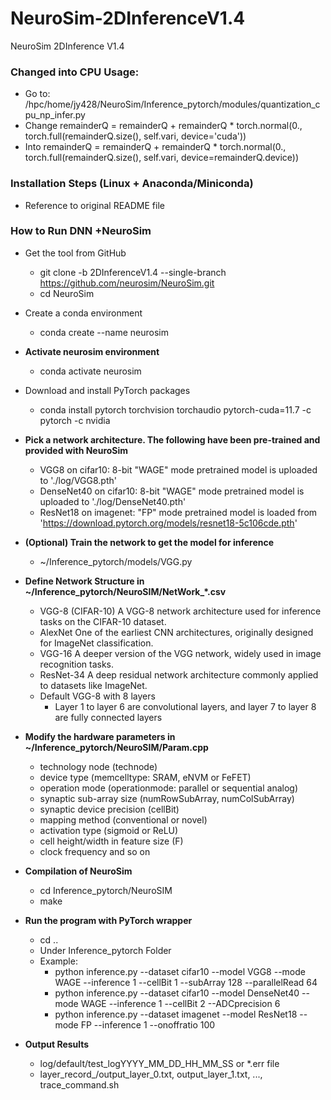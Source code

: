 # NeuroSim-2DInferenceV1.4
NeuroSim 2DInference V1.4

### Changed into CPU Usage:
- Go to: /hpc/home/jy428/NeuroSim/Inference_pytorch/modules/quantization_cpu_np_infer.py
- Change remainderQ = remainderQ + remainderQ * torch.normal(0., torch.full(remainderQ.size(), self.vari, device='cuda'))
- Into remainderQ = remainderQ + remainderQ * torch.normal(0., torch.full(remainderQ.size(), self.vari, device=remainderQ.device))

### Installation Steps (Linux + Anaconda/Miniconda)
- Reference to original README file 

### How to Run DNN +NeuroSim 

- Get the tool from GitHub
    - git clone -b 2DInferenceV1.4 --single-branch https://github.com/neurosim/NeuroSim.git
    - cd NeuroSim

- Create a conda environment
    - conda create --name neurosim

- **Activate neurosim environment**
    - conda activate neurosim

- Download and install PyTorch packages
    - conda install pytorch torchvision torchaudio pytorch-cuda=11.7 -c pytorch -c nvidia

- **Pick a network architecture. The following have been pre-trained and provided with NeuroSim**
    - VGG8 on cifar10: 8-bit "WAGE" mode pretrained model is uploaded to './log/VGG8.pth'
    - DenseNet40 on cifar10: 8-bit "WAGE" mode pretrained model is uploaded to './log/DenseNet40.pth'
    - ResNet18 on imagenet: "FP" mode pretrained model is loaded from 'https://download.pytorch.org/models/resnet18-5c106cde.pth'

- **(Optional) Train the network to get the model for inference**
    - ~/Inference_pytorch/models/VGG.py
- **Define Network Structure in ~/Inference_pytorch/NeuroSIM/NetWork_*.csv**
    - VGG-8 (CIFAR-10)	A VGG-8 network architecture used for inference tasks on the CIFAR-10 dataset.
    - AlexNet	        One of the earliest CNN architectures, originally designed for ImageNet classification.
    - VGG-16            A deeper version of the VGG network, widely used in image recognition tasks.
    - ResNet-34         A deep residual network architecture commonly applied to datasets like ImageNet.
    - Default VGG-8 with 8 layers
        - Layer 1 to layer 6 are convolutional layers, and layer 7 to layer 8 are fully connected layers

- **Modify the hardware parameters in ~/Inference_pytorch/NeuroSIM/Param.cpp**
    - technology node (technode)
    - device type (memcelltype: SRAM, eNVM or FeFET)
    - operation mode (operationmode: parallel or sequential analog)
    - synaptic sub-array size (numRowSubArray, numColSubArray)
    - synaptic device precision (cellBit)
    - mapping method (conventional or novel)
    - activation type (sigmoid or ReLU)
    - cell height/width in feature size (F)
    - clock frequency and so on

- **Compilation of NeuroSim**
    - cd Inference_pytorch/NeuroSIM
    - make

- **Run the program with PyTorch wrapper**
    - cd ..
    - Under Inference_pytorch Folder
    - Example:
        - python inference.py --dataset cifar10 --model VGG8 --mode WAGE --inference 1 --cellBit 1 --subArray 128 --parallelRead 64
        - python inference.py --dataset cifar10 --model DenseNet40 --mode WAGE --inference 1 --cellBit 2 --ADCprecision 6
        - python inference.py --dataset imagenet --model ResNet18 --mode FP --inference 1 --onoffratio 100

- **Output Results**
    - log/default/test_logYYYY_MM_DD_HH_MM_SS or *.err file
    - layer_record_<ModelName>/output_layer_0.txt, output_layer_1.txt, ..., trace_command.sh

